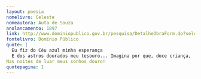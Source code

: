 ```yaml
---
layout: poesia
nomelivro: Celeste
nomeautora: Auta de Souza
anolancamento: 1897
link: http://www.dominiopublico.gov.br/pesquisa/DetalheObraForm.do?select_action=&co_obra=81709
fontelivro: Domínio Público
quote: |
  Eu fiz do Céu azul minha esperança
  E dos astros dourados meu tesouro... Imagina por que, doce criança,
Nas noites de luar meus sonhos douro!
quotepagina: 1
---
```

